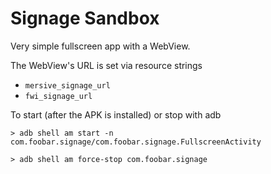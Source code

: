 # Signage Sandbox
Very simple fullscreen app with a WebView.

The WebView's URL is set via resource strings
* `mersive_signage_url`
* `fwi_signage_url`

To start (after the APK is installed) or stop with adb
``` console
> adb shell am start -n com.foobar.signage/com.foobar.signage.FullscreenActivity

> adb shell am force-stop com.foobar.signage
```

